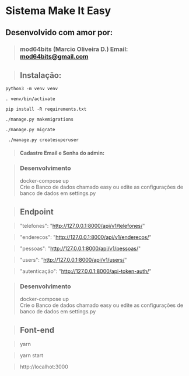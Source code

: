 # Sistema Make It Easy

## Desenvolvido com amor por:
> ### mod64bits (Marcio Oliveira D.) Email: mod64bits@gmail.com


> ## Instalação:

```
python3 -m venv venv
```
```
. venv/bin/activate
```

```
pip install -R requirements.txt
```
```
./manage.py makemigrations 
```
```
./manage.py migrate        
```

```
 ./manage.py createsuperuser
```
> #### Cadastre Email e Senha do admin:

> ### Desenvolvimento
>  docker-compose up  
> Crie o Banco de dados chamado easy
> ou edite as configurações de banco de dados em settings.py
 
> ## Endpoint

> "telefones": "http://127.0.0.1:8000/api/v1/telefones/"

> "enderecos": "http://127.0.0.1:8000/api/v1/enderecos/"

> "pessoas": "http://127.0.0.1:8000/api/v1/pessoas/"
 

> "users": "http://127.0.0.1:8000/api/v1/users/"

> "autenticação": "http://127.0.0.1:8000/api-token-auth/"
 

> ### Desenvolvimento
>  docker-compose up  
> Crie o Banco de dados chamado easy
> ou edite as configurações de banco de dados em settings.py
 
> ## Font-end

> yarn 

> yarn start

> http://localhot:3000
 

